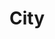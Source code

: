 ---
layout: category
id: city
nav: true
nav-order: 2
title: City
intro: Head for the buzz of the city, dipping into festive markets and catching dazzling shows as you soak up the electric atmosphere in the run-up to Christmas...
contents:
  - p: Match your luxury hotel pick with an outfit to suit your escape. From days exploring bustling markets and foodie gems, to evenings that require a smarter look for checking-in to talked-about restaurants and catching that must-see show, pair your boutique stay with a boutique look.
  - p: For her, a jumpsuit is perfect for layering with a cosy turtle neck, or she can match a long-sleeve evening dress with thick tights for a stylish evening look. For him, there’s no need to look stuffy either, with quality denim and warm but fashionable shirts and overshirts. Keep the kids toasty with cosy statement knits that won’t lead to any complaints about the cold.
offers-title: Find your perfect city escape

products:
  - id: womens
    name: Women
    link: https://www.fatface.com/women
    product-list:
      - id: 948014
        name: Ariana Silhouette Floral Dress
        price: "56.00"
        link: https://www.fatface.com/women/clothing/dresses-skirts/ariana-silhouette-floral-dress/948014.html?dtm_channel=REF&dtm_source=SecEsc&dtm_campaign=Winter&dtm_content=womens
      - id: 949690
        name: Camel Wool Coat
        price: "150.00"
        link: https://www.fatface.com/women/clothing/coats-jackets/camel-wool-coat/949690.html?dtm_channel=REF&dtm_source=SecEsc&dtm_campaign=Winter&dtm_content=womens
      - id: 948393
        name: Enise Stripe Turtle Neck
        price: "29.50"
        link: https://www.fatface.com/women/clothing/tops-t-shirts/enise-stripe-roll-neck-top/948393.html?dtm_channel=REF&dtm_source=SecEsc&dtm_campaign=Winter&dtm_content=womens
      - id: 948023
        name: Talia Cord Jumpsuit
        price: "59.50"
        link: https://www.fatface.com/women/clothing/jumpsuits-playsuits/talia-cord-jumpsuit/948023.html?dtm_channel=REF&dtm_source=SecEsc&dtm_campaign=Winter&dtm_content=womens

  - id: mens
    name: Men
    link: https://www.fatface.com/men
    product-list:
      - id: 945476
        name: Cashmere Crew Sweat
        price: "99.00"
        link: https://www.fatface.com/men/clothing/knitwear/cashmere-crew-neck-jumper/945476.html?dtm_channel=REF&dtm_source=SecEsc&dtm_campaign=Winter&dtm_content=mens
      - id: 945544
        name: Cord Overshirt
        price: "55.00"
        link: https://www.fatface.com/men/clothing/shirts/cord-overshirt/945544.html?dtm_channel=REF&dtm_source=SecEsc&dtm_campaign=Winter&dtm_content=mens
      - id: 946046
        name: Huckstepper Stripe Shirt
        price: "49.50"
        link: https://www.fatface.com/men/clothing/shirts/huckstepper-stripe-shirt/946046.html?dtm_channel=REF&dtm_source=SecEsc&dtm_campaign=Winter&dtm_content=mens
      - id: 945134
        name: Slim Dark Vintage Wash Jeans
        price: "59.00"
        link: https://www.fatface.com/men/clothing/jeans/dark-vintage-wash-slim-jeans/945134.html?dtm_channel=REF&dtm_source=SecEsc&dtm_campaign=Winter&dtm_content=mens

  - id: kids
    name: Kids
    link: https://www.fatface.com/kids
    product-list:
      - id: 946709
        name: Dark Wash Slim Jeans
        price: "18.00"
        link: https://www.fatface.com/kids/boys-clothing/jeans-shorts-trousers/dark-wash-slim-jeans/946709.html?dtm_channel=REF&dtm_source=SecEsc&dtm_campaign=Winter&dtm_content=kids
      - id: 948876
        name: Jade Embroidered Star Cord Dress
        price: "29.50"
        link: https://www.fatface.com/kids/girls-clothing/dresses-skirts/embroidered-star-cord-dress/948876.html?dtm_channel=REF&dtm_source=SecEsc&dtm_campaign=Winter&dtm_content=kids
      - id: 948882
        name: Lazer Spot Moleskin Penny Pinafore
        price: "22.50"
        link: https://www.fatface.com/kids/girls-clothing/dresses-skirts/laser-spot-moleskin-pinafore-dress/948882.html?dtm_channel=REF&dtm_source=SecEsc&dtm_campaign=Winter&dtm_content=kids
      - id: 946173
        name: Plain Waffle Knit Crew Sweat
        price: "18.00"
        link: https://www.fatface.com/kids/boys-clothing/knitwear/plain-waffle-knit-crew-neck-jumper/946173.html?dtm_channel=REF&dtm_source=SecEsc&dtm_campaign=Winter&dtm_content=kids
      - id: 948885
        name: Sequin Star Crew Neck Sweat
        price: "22.50"
        link: https://www.fatface.com/kids/girls-clothing/sweatshirts-hoodies/sequin-star-crew-neck-sweat/948885.html?dtm_channel=REF&dtm_source=SecEsc&dtm_campaign=Winter&dtm_content=kids
      - id: 949035
        name: Stripe Contrast Raglan
        price: "9.50"
        link: https://www.fatface.com/kids/boys-clothing/t-shirts-polos/stripe-contrast-raglan-t-shirt/949035.html?dtm_channel=REF&dtm_source=SecEsc&dtm_campaign=Winter&dtm_content=kids
---